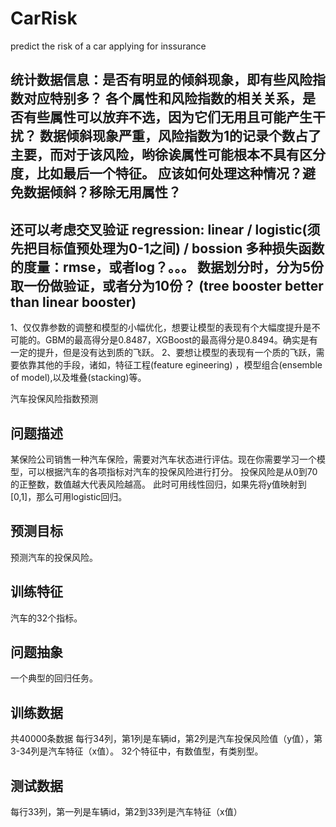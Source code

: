 # CarRisk
predict the risk of a car applying for inssurance

统计数据信息：是否有明显的倾斜现象，即有些风险指数对应特别多？
各个属性和风险指数的相关关系，是否有些属性可以放弃不选，因为它们无用且可能产生干扰？
数据倾斜现象严重，风险指数为1的记录个数占了主要，而对于该风险，哟徐诶属性可能根本不具有区分度，比如最后一个特征。
应该如何处理这种情况？避免数据倾斜？移除无用属性？
---
还可以考虑交叉验证
regression: linear / logistic(须先把目标值预处理为0-1之间) / bossion
多种损失函数的度量：rmse，或者log？。。。
数据划分时，分为5份取一份做验证，或者分为10份？
(tree booster better than linear booster)
---
1、仅仅靠参数的调整和模型的小幅优化，想要让模型的表现有个大幅度提升是不可能的。GBM的最高得分是0.8487，XGBoost的最高得分是0.8494。确实是有一定的提升，但是没有达到质的飞跃。 
2、要想让模型的表现有一个质的飞跃，需要依靠其他的手段，诸如，特征工程(feature egineering) ，模型组合(ensemble of model),以及堆叠(stacking)等。




汽车投保风险指数预测

## 问题描述

某保险公司销售一种汽车保险，需要对汽车状态进行评估。现在你需要学习一个模型，可以根据汽车的各项指标对汽车的投保风险进行打分。
投保风险是从0到70的正整数，数值越大代表风险越高。
此时可用线性回归，如果先将y值映射到[0,1]，那么可用logistic回归。

## 预测目标

预测汽车的投保风险。

## 训练特征

汽车的32个指标。

## 问题抽象

一个典型的回归任务。

## 训练数据

共40000条数据
每行34列，第1列是车辆id，第2列是汽车投保风险值（y值），第3-34列是汽车特征（x值）。
32个特征中，有数值型，有类别型。

## 测试数据

每行33列，第一列是车辆id，第2到33列是汽车特征（x值）


